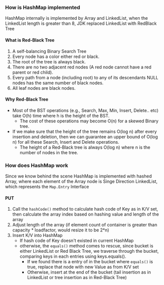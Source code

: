 ### How is HashMap implemented
HashMap internally is implemented by Array and LinkedList, when the LinkedList length is greater than 8, JDK replaced LinkedList with RedBlack Tree
#### What is Red-Black Tree
1. A self-balancing Binary Search Tree 
2. Every node has a color either red or black.
3. The root of the tree is always black.
4. There are no two adjacent red nodes (A red node cannot have a red parent or red child).
5. Every path from a node (including root) to any of its descendants NULL nodes has the same number of black nodes.
6. All leaf nodes are black nodes.
#### Why Red-Black Tree
- Most of the BST operations (e.g., Search, Max, Min, Insert, Delete.. etc) take O(h) time where h is the height of the BST. 
	- The cost of these operations may become O(n) for a skewed Binary tree. 
- If we make sure that the height of the tree remains O(log n) after every insertion and deletion, then we can guarantee an upper bound of O(log n) for all these Search, Insert and Delete operations. 
	- The height of a Red-Black tree is always O(log n) where n is the number of nodes in the tree.
### How does HashMap work
Since we know behind the scene HashMap is implemented with hashed Array, where each element of the Array node is Singe  Direction LinkedList, which represents the `Map.Entry` Interface
#### PUT
1. Call the `hashCode()` method to calculate hash code of Key as in K/V set, then calculate the array index based on hashing value and length of the array
2. Adjust length of the array (if element count of container is greater than capacity * loadfactor, would resize it to be 2*n)
3. Insert K/V into HashMap
	- If hash code of Key doesn't existed in current HashMap
	- otherwise, the `equals()` method comes to rescue, since bucket is either LinkedList or Red Black Tree, we traverse through the bucket, comparing keys in each entries using keys.equals().
		- If we found there is a entry of in the bucket where `equals()` is true, replace that node with new Value as from K/V set
		- Otherwise, insert at the end of the bucket (tail insertion as in LinkedList or tree insertion as in Red-Black Tree)
<!--stackedit_data:
eyJoaXN0b3J5IjpbNjIyMzM5OTIwXX0=
-->
